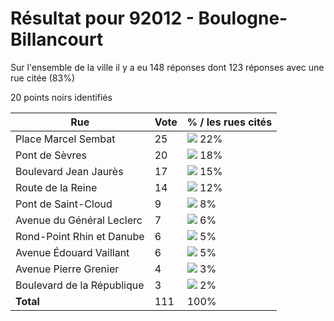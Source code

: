 # Résultat pour 92012 - Boulogne-Billancourt

Sur l'ensemble de la ville il y a eu 148 réponses dont 123 réponses avec une rue citée (83%)

20 points noirs identifiés

| Rue | Vote | % / les rues cités|
|-----|------|-------------------|
| Place Marcel Sembat | 25 | <img src="../../img/bar_22.gif" />&nbsp;22%|
| Pont de Sèvres | 20 | <img src="../../img/bar_18.gif" />&nbsp;18%|
| Boulevard Jean Jaurès | 17 | <img src="../../img/bar_15.gif" />&nbsp;15%|
| Route de la Reine | 14 | <img src="../../img/bar_12.gif" />&nbsp;12%|
| Pont de Saint-Cloud | 9 | <img src="../../img/bar_8.gif" />&nbsp;8%|
| Avenue du Général Leclerc | 7 | <img src="../../img/bar_6.gif" />&nbsp;6%|
| Rond-Point Rhin et Danube | 6 | <img src="../../img/bar_5.gif" />&nbsp;5%|
| Avenue Édouard Vaillant | 6 | <img src="../../img/bar_5.gif" />&nbsp;5%|
| Avenue Pierre Grenier | 4 | <img src="../../img/bar_3.gif" />&nbsp;3%|
| Boulevard de la République | 3 | <img src="../../img/bar_2.gif" />&nbsp;2%|
| **Total** | 111 | 100%|
